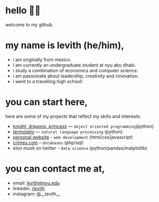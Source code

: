 # hello 👋🏻
welcome to my github.

# my name is levith (he/him),
- i am originally from mexico.
- i am currently an undergraduate student at nyu abu dhabi.
- i study a combination of economics and computer science.
- i am passionate about leadership, creativity and innovation.
- i went to a travelling high school!

# you can start here,
here are some of my projects that reflect my skills and interests:
- [knight, dragons, princess](https://github.com/levith-andrade-cuellar/knight-dragons-princess) — `object oriented programming`(python)
- [termolatío](https://github.com/levith-andrade-cuellar/termolatio) — `natural language processing` (python)
- [personal website](https://github.com/levith-andrade-cuellar/levith-andrade-cuellar.github.io) - `web development` (html/css/javascript)
- [crimes.com](https://github.com/levith-andrade-cuellar/crimes.com) - `databases` (php/sql)
- elon musk on twitter - `data science` (python/pandas/matplotlib)

# you can contact me at,
- email: levith@nyu.edu
- linkedin: [/levith](https://www.linkedin.com/in/levith/)
- instagram: @\_\_levith\_\_

<!--
**levith-andrade-cuellar/levith-andrade-cuellar** is a ✨ _special_ ✨ repository because its `README.md` (this file) appears on your GitHub profile.

Here are some ideas to get you started:

- 🔭 I’m currently working on ...
- 🌱 I’m currently learning ...
- 👯 I’m looking to collaborate on ...
- 🤔 I’m looking for help with ...
- 💬 Ask me about ...
- 📫 How to reach me: ...
- 😄 Pronouns: ...
- ⚡ Fun fact: ...
-->
